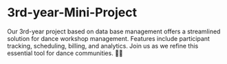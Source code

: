 # 3rd-year-Mini-Project
Our 3rd-year project based on data base management offers a streamlined solution for dance workshop management. Features include participant tracking, scheduling, billing, and analytics. Join us as we refine this essential tool for dance communities. 💃🕺
